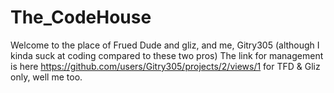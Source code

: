 # The_CodeHouse
Welcome to the place of Frued Dude and gliz, and me, Gitry305 (although I kinda suck at coding compared to these two pros)
The link for management is here https://github.com/users/Gitry305/projects/2/views/1 for TFD & Gliz only, well me too.
